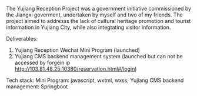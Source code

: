 The Yujiang Reception Project was a government initiative commissioned by the Jiangxi goverment, undertaken by myself and two of my friends. The project aimed to addresss the lack of cultural heritage promotion and tourist information in Yujiang City, while also integtating visitor information.

Deliverables:
1. Yujiang Reception Wechat Mini Program (launched)
2. Yujiang CMS backend management system (launched but can not be accessed by forgein ip http://103.81.48.25:10380/reservation.html#/login)

Tech stack:
Mini Program: javascript, wxtml, wxss;
Yujiang CMS backend management: Springboot

